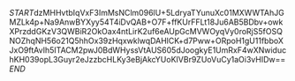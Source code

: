 $START$dzMHHvtbIqVxF3ImMsNClm096lU+5LdryaTYunuXc01MXWWTAhJGMZLk4p+Na9AnwBYXyy54T4iDvQAB+O7F+ffKUrFFLt18Ju6AB5BDbv+owkXPrzddGKzV3QWBiR2OkOax4ntLirK2uf6eAUpGcMVWOyqVy0roRjS5fOSQNOZhqNH56o21Q5hhOx39zHqxwklwqDAHlCK+d7Pww+ORpoH1gU11fbboXJxO9ftAvIh5ITACM2pwJ0BdWHyssVtAUS605dJoogkyE1UmRxF4wXNwiduchKH039opL3Guyr2eJzzbcHLKy3eBjAkcYUoKIVBr9ZUoVuCy1aOi3vHIDw==$END$